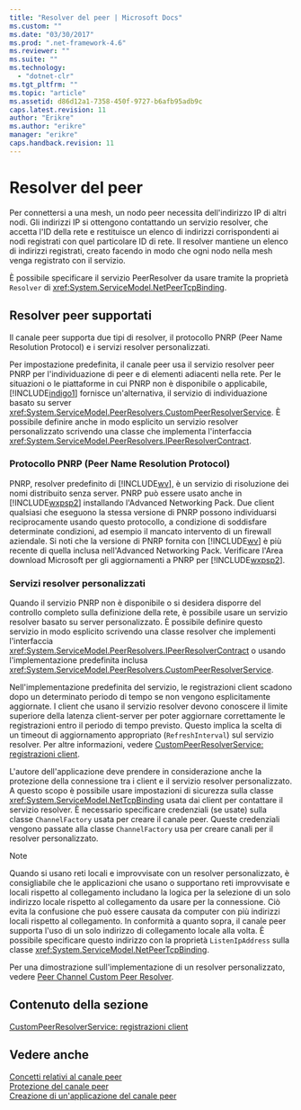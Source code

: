 ```yaml
---
title: "Resolver del peer | Microsoft Docs"
ms.custom: ""
ms.date: "03/30/2017"
ms.prod: ".net-framework-4.6"
ms.reviewer: ""
ms.suite: ""
ms.technology: 
  - "dotnet-clr"
ms.tgt_pltfrm: ""
ms.topic: "article"
ms.assetid: d86d12a1-7358-450f-9727-b6afb95adb9c
caps.latest.revision: 11
author: "Erikre"
ms.author: "erikre"
manager: "erikre"
caps.handback.revision: 11
---
```

# Resolver del peer
Per connettersi a una mesh, un nodo peer necessita dell'indirizzo IP di altri nodi.  Gli indirizzi IP si ottengono contattando un servizio resolver, che accetta l'ID della rete e restituisce un elenco di indirizzi corrispondenti ai nodi registrati con quel particolare ID di rete.  Il resolver mantiene un elenco di indirizzi registrati, creato facendo in modo che ogni nodo nella mesh venga registrato con il servizio.  
  
 È possibile specificare il servizio PeerResolver da usare tramite la proprietà `Resolver` di <xref:System.ServiceModel.NetPeerTcpBinding>.  
  
## Resolver peer supportati  
 Il canale peer supporta due tipi di resolver, il protocollo PNRP \(Peer Name Resolution Protocol\) e i servizi resolver personalizzati.  
  
 Per impostazione predefinita, il canale peer usa il servizio resolver peer PNRP per l'individuazione di peer e di elementi adiacenti nella rete.  Per le situazioni o le piattaforme in cui PNRP non è disponibile o applicabile, [!INCLUDE[indigo1](../../../../includes/indigo1-md.md)] fornisce un'alternativa, il servizio di individuazione basato su server <xref:System.ServiceModel.PeerResolvers.CustomPeerResolverService>.  È possibile definire anche in modo esplicito un servizio resolver personalizzato scrivendo una classe che implementa l'interfaccia <xref:System.ServiceModel.PeerResolvers.IPeerResolverContract>.  
  
### Protocollo PNRP \(Peer Name Resolution Protocol\)  
 PNRP, resolver predefinito di [!INCLUDE[wv](../../../../includes/wv-md.md)], è un servizio di risoluzione dei nomi distribuito senza server.  PNRP può essere usato anche in [!INCLUDE[wxpsp2](../../../../includes/wxpsp2-md.md)] installando l'Advanced Networking Pack.  Due client qualsiasi che eseguono la stessa versione di PNRP possono individuarsi reciprocamente usando questo protocollo, a condizione di soddisfare determinate condizioni, ad esempio il mancato intervento di un firewall aziendale.  Si noti che la versione di PNRP fornita con [!INCLUDE[wv](../../../../includes/wv-md.md)] è più recente di quella inclusa nell'Advanced Networking Pack.  Verificare l'Area download Microsoft per gli aggiornamenti a PNRP per [!INCLUDE[wxpsp2](../../../../includes/wxpsp2-md.md)].  
  
### Servizi resolver personalizzati  
 Quando il servizio PNRP non è disponibile o si desidera disporre del controllo completo sulla definizione della rete, è possibile usare un servizio resolver basato su server personalizzato.  È possibile definire questo servizio in modo esplicito scrivendo una classe resolver che implementi l'interfaccia <xref:System.ServiceModel.PeerResolvers.IPeerResolverContract> o usando l'implementazione predefinita inclusa <xref:System.ServiceModel.PeerResolvers.CustomPeerResolverService>.  
  
 Nell'implementazione predefinita del servizio, le registrazioni client scadono dopo un determinato periodo di tempo se non vengono esplicitamente aggiornate.  I client che usano il servizio resolver devono conoscere il limite superiore della latenza client\-server per poter aggiornare correttamente le registrazioni entro il periodo di tempo previsto.  Questo implica la scelta di un timeout di aggiornamento appropriato \(`RefreshInterval`\) sul servizio resolver.  Per altre informazioni, vedere [CustomPeerResolverService: registrazioni client](../../../../docs/framework/wcf/feature-details/inside-the-custompeerresolverservice-client-registrations.md).  
  
 L'autore dell'applicazione deve prendere in considerazione anche la protezione della connessione tra i client e il servizio resolver personalizzato.  A questo scopo è possibile usare impostazioni di sicurezza sulla classe <xref:System.ServiceModel.NetTcpBinding> usata dai client per contattare il servizio resolver.  È necessario specificare credenziali \(se usate\) sulla classe `ChannelFactory` usata per creare il canale peer.  Queste credenziali vengono passate alla classe `ChannelFactory` usa per creare canali per il resolver personalizzato.  
  
> [!NOTE]
>  Quando si usano reti locali e improvvisate con un resolver personalizzato, è consigliabile che le applicazioni che usano o supportano reti improvvisate e locali rispetto al collegamento includano la logica per la selezione di un solo indirizzo locale rispetto al collegamento da usare per la connessione.  Ciò evita la confusione che può essere causata da computer con più indirizzi locali rispetto al collegamento.  In conformità a quanto sopra, il canale peer supporta l'uso di un solo indirizzo di collegamento locale alla volta.  È possibile specificare questo indirizzo con la proprietà `ListenIpAddress` sulla classe <xref:System.ServiceModel.NetPeerTcpBinding>.  
  
 Per una dimostrazione sull'implementazione di un resolver personalizzato, vedere [Peer Channel Custom Peer Resolver](http://msdn.microsoft.com/it-it/5b75a2bb-7ff1-4a14-abe7-3debf0537d23).  
  
## Contenuto della sezione  
 [CustomPeerResolverService: registrazioni client](../../../../docs/framework/wcf/feature-details/inside-the-custompeerresolverservice-client-registrations.md)  
  
## Vedere anche  
 [Concetti relativi al canale peer](../../../../docs/framework/wcf/feature-details/peer-channel-concepts.md)   
 [Protezione del canale peer](../../../../docs/framework/wcf/feature-details/peer-channel-security.md)   
 [Creazione di un'applicazione del canale peer](../../../../docs/framework/wcf/feature-details/building-a-peer-channel-application.md)